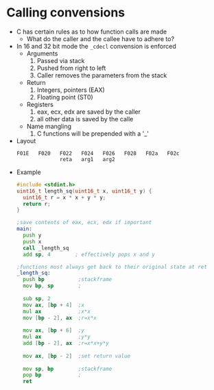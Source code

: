 # Calling convensions
- C has certain rules as to how function calls are made
  + What do the caller and the callee have to adhere to? 
- In 16 and 32 bit mode the `_cdecl` convension is enforced
  + Arguments
    1. Passed via stack
    2. Pushed from right to left
    3. Caller removes the parameters from the stack
  + Return
    1. Integers, pointers (EAX)
    2. Floating point (ST0)
  + Registers
    1. eax, ecx, edx are saved by the caller
    2. all other data is saved by the calle
  + Name mangling
    1. C functions will be prepended with a '_'
- Layout
  ```
  F01E   F020   F022   F024   F026   F028   F02a   F02c
                reta   arg1   arg2
  ```
- Example
  ```c
  #include <stdint.h>
  uint16_t length_sq(uint16_t x, uint16_t y) {
    uint16_t r = x * x + y * y;
    return r;
  }
  ```
  ```asm
  ;save contents of eax, ecx, edx if important
  main:
    push y
    push x
    call _length_sq
    add sp, 4        ; effectively pops x and y
  
  ;functions must always get back to their original state at ret
  _length_sq:
    push bp           ;stackframe
    mov bp, sp        ;
    
    sub sp, 2
    mov ax, [bp + 4]  ;x
    mul ax            ;x*x
    mov [bp - 2], ax  ;r=x*x
    
    mov ax, [bp + 6]  ;y
    mul ax            ;y*y
    add [bp - 2], ax  ;r=x*x+y*y
    
    mov ax, [bp - 2]  ;set return value
    
    mov sp, bp        ;stackframe
    pop bp            ;
    ret
  ```